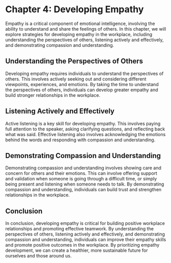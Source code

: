Chapter 4: Developing Empathy
=============================

Empathy is a critical component of emotional intelligence, involving the ability to understand and share the feelings of others. In this chapter, we will explore strategies for developing empathy in the workplace, including understanding the perspectives of others, listening actively and effectively, and demonstrating compassion and understanding.

Understanding the Perspectives of Others
----------------------------------------

Developing empathy requires individuals to understand the perspectives of others. This involves actively seeking out and considering different viewpoints, experiences, and emotions. By taking the time to understand the perspectives of others, individuals can develop greater empathy and build stronger relationships in the workplace.

Listening Actively and Effectively
----------------------------------

Active listening is a key skill for developing empathy. This involves paying full attention to the speaker, asking clarifying questions, and reflecting back what was said. Effective listening also involves acknowledging the emotions behind the words and responding with compassion and understanding.

Demonstrating Compassion and Understanding
------------------------------------------

Demonstrating compassion and understanding involves showing care and concern for others and their emotions. This can involve offering support and validation when someone is going through a difficult time, or simply being present and listening when someone needs to talk. By demonstrating compassion and understanding, individuals can build trust and strengthen relationships in the workplace.

Conclusion
----------

In conclusion, developing empathy is critical for building positive workplace relationships and promoting effective teamwork. By understanding the perspectives of others, listening actively and effectively, and demonstrating compassion and understanding, individuals can improve their empathy skills and promote positive outcomes in the workplace. By prioritizing empathy development, we can create a healthier, more sustainable future for ourselves and those around us.
